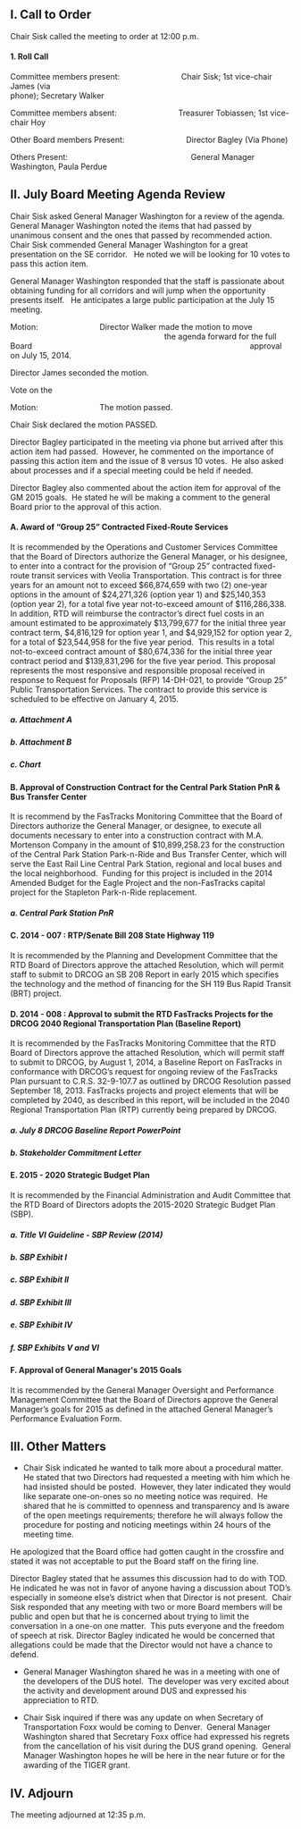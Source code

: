## I. Call to Order

Chair Sisk called the meeting to order at 12:00 p.m.

#### 1. Roll Call

Committee members present:                            Chair Sisk; 1st vice-chair James (via                                                                                                   phone); Secretary Walker

Committee members absent:                            Treasurer Tobiassen; 1st vice-chair Hoy

Other Board members Present:                            Director Bagley (Via Phone)

Others Present:                                                        General Manager Washington, Paula Perdue

## II. July Board Meeting Agenda Review

Chair Sisk asked General Manager Washington for a review of the agenda.  General Manager Washington noted the items that had passed by unanimous consent and the ones that passed by recommended action.  Chair Sisk commended General Manager Washington for a great presentation on the SE corridor.   He noted we will be looking for 10 votes to pass this action item.

General Manager Washington responded that the staff is passionate about obtaining funding for all corridors and will jump when the opportunity presents itself.   He anticipates a large public participation at the July 15 meeting.

Motion:                            Director Walker made the motion to move                                                                                     the agenda forward for the full Board                                                                                                   approval on July 15, 2014.

Director James seconded the motion.

Vote on the

Motion:                            The motion passed.

Chair Sisk declared the motion PASSED.

Director Bagley participated in the meeting via phone but arrived after this action item had passed.  However, he commented on the importance of passing this action item and the issue of 8 versus 10 votes.  He also asked about processes and if a special meeting could be held if needed.

Director Bagley also commented about the action item for approval of the GM 2015 goals.  He stated he will be making a comment to the general Board prior to the approval of this action.

#### A. Award of “Group 25” Contracted Fixed-Route Services

It is recommended by the Operations and Customer Services Committee that the Board of Directors authorize the General Manager, or his designee, to enter into a contract for the provision of “Group 25” contracted fixed-route transit services with Veolia Transportation. This contract is for three years for an amount not to exceed $66,874,659 with two (2) one-year options in the amount of $24,271,326 (option year 1) and $25,140,353 (option year 2), for a total five year not-to-exceed amount of $116,286,338. In addition, RTD will reimburse the contractor’s direct fuel costs in an amount estimated to be approximately $13,799,677 for the initial three year contract term, $4,816,129 for option year 1, and $4,929,152 for option year 2, for a total of $23,544,958 for the five year period.  This results in a total not-to-exceed contract amount of $80,674,336 for the initial three year contract period and $139,831,296 for the five year period. This proposal represents the most responsive and responsible proposal received in response to Request for Proposals (RFP) 14-DH-021, to provide “Group 25” Public Transportation Services. The contract to provide this service is scheduled to be effective on January 4, 2015.

##### a. Attachment A

##### b. Attachment B

##### c. Chart

#### B. Approval of Construction Contract for the Central Park Station PnR & Bus Transfer Center

It is recommend by the FasTracks Monitoring Committee that the Board of Directors authorize the General Manager, or designee, to execute all documents necessary to enter into a construction contract with M.A. Mortenson Company in the amount of $10,899,258.23 for the construction of the Central Park Station Park-n-Ride and Bus Transfer Center, which will serve the East Rail Line Central Park Station, regional and local buses and the local neighborhood.  Funding for this project is included in the 2014 Amended Budget for the Eagle Project and the non-FasTracks capital project for the Stapleton Park-n-Ride replacement.

##### a. Central Park Station PnR

#### C. 2014 - 007 : RTP/Senate Bill 208 State Highway 119

It is recommended by the Planning and Development Committee that the RTD Board of Directors approve the attached Resolution, which will permit staff to submit to DRCOG an SB 208 Report in early 2015 which specifies the technology and the method of financing for the SH 119 Bus Rapid Transit (BRT) project.

#### D. 2014 - 008 : Approval to submit the RTD FasTracks Projects for the DRCOG 2040 Regional Transportation Plan (Baseline Report)

It is recommended by the FasTracks Monitoring Committee that the RTD Board of Directors approve the attached Resolution, which will permit staff to submit to DRCOG, by August 1, 2014, a Baseline Report on FasTracks in conformance with DRCOG’s request for ongoing review of the FasTracks Plan pursuant to C.R.S. 32-9-107.7 as outlined by DRCOG Resolution passed September 18, 2013. FasTracks projects and project elements that will be completed by 2040, as described in this report, will be included in the 2040 Regional Transportation Plan (RTP) currently being prepared by DRCOG.

##### a. July 8 DRCOG Baseline Report PowerPoint

##### b. Stakeholder Commitment Letter

#### E. 2015 - 2020 Strategic Budget Plan

It is recommended by the Financial Administration and Audit Committee that the RTD Board of Directors adopts the 2015-2020 Strategic Budget Plan (SBP).

##### a. Title VI Guideline - SBP Review (2014)

##### b. SBP Exhibit I

##### c. SBP Exhibit II

##### d. SBP Exhibit III

##### e. SBP Exhibit IV

##### f. SBP Exhibits V and VI

#### F. Approval of General Manager's 2015 Goals

It is recommended by the General Manager Oversight and Performance Management Committee that the Board of Directors approve the General Manager’s goals for 2015 as defined in the attached General Manager’s Performance Evaluation Form.

## III. Other Matters

- Chair Sisk indicated he wanted to talk more about a procedural matter.  He stated that two Directors had requested a meeting with him which he had insisted should be posted.  However, they later indicated they would like separate one-on-ones so no meeting notice was required.  He shared that he is committed to openness and transparency and is aware of the open meetings requirements; therefore he will always follow the procedure for posting and noticing meetings within 24 hours of the meeting time.

He apologized that the Board office had gotten caught in the crossfire and stated it was not acceptable to put the Board staff on the firing line.

Director Bagley stated that he assumes this discussion had to do with TOD.  He indicated he was not in favor of anyone having a discussion about TOD’s especially in someone else’s district when that Director is not present.  Chair Sisk responded that any meeting with two or more Board members will be public and open but that he is concerned about trying to limit the conversation in a one-on one matter.  This puts everyone and the freedom of speech at risk. Director Bagley indicated he would be concerned that allegations could be made that the Director would not have a chance to defend.

- General Manager Washington shared he was in a meeting with one of the developers of the DUS hotel.  The developer was very excited about the activity and development around DUS and expressed his appreciation to RTD.

- Chair Sisk inquired if there was any update on when Secretary of Transportation Foxx would be coming to Denver.  General Manager Washington shared that Secretary Foxx office had expressed his regrets from the cancellation of his visit during the DUS grand opening.  General Manager Washington hopes he will be here in the near future or for the awarding of the TIGER grant.

## IV. Adjourn

The meeting adjourned at 12:35 p.m.